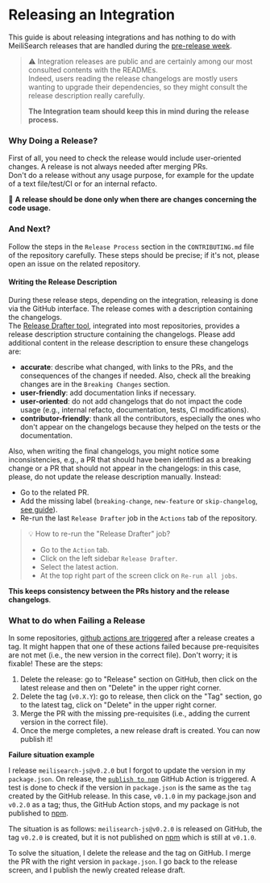 # Releasing an Integration

This guide is about releasing integrations and has nothing to do with MeiliSearch releases that are handled during the [pre-release week](./pre-release-week.md).

> ⚠️ Integration releases are public and are certainly among our most consulted contents with the READMEs.<br>
> Indeed, users reading the release changelogs are mostly users wanting to upgrade their dependencies, so they might consult the release description really carefully.
>
> **The Integration team should keep this in mind during the release process.**

### Why Doing a Release?

First of all, you need to check the release would include user-oriented changes. A release is not always needed after merging PRs.<br>
Don't do a release without any usage purpose, for example for the update of a text file/test/CI or for an internal refacto.

📢 **A release should be done only when there are changes concerning the code usage.**

### And Next?

Follow the steps in the `Release Process` section in the `CONTRIBUTING.md` file of the repository carefully. These steps should be precise; if it's not, please open an issue on the related repository.

#### Writing the Release Description

During these release steps, depending on the integration, releasing is done via the GitHub interface. The release comes with a description containing the changelogs. <br>
The [Release Drafter tool](./release-drafter.md), integrated into most repositories, provides a release description structure containing the changelogs. Please add additional content in the release description to ensure these changelogs are:
- **accurate**: describe what changed, with links to the PRs, and the consequences of the changes if needed. Also, check all the breaking changes are in the `Breaking Changes` section.
- **user-friendly**: add documentation links if necessary.
- **user-oriented**: do not add changelogs that do not impact the code usage (e.g., internal refacto, documentation, tests, CI modifications).
- **contributor-friendly**: thank all the contributors, especially the ones who don't appear on the changelogs because they helped on the tests or the documentation.

Also, when writing the final changelogs, you might notice some inconsistencies, e.g., a PR that should have been identified as a breaking change or a PR that should not appear in the changelogs: in this case, please, do not update the release description manually. Instead:
- Go to the related PR.
- Add the missing label (`breaking-change`, `new-feature` or `skip-changelog`, [see guide](./release-drafter#how-does-the-release-drafter-work)).
- Re-run the last `Release Drafter` job in the `Actions` tab of the repository.

> 💡 How to re-run the "Release Drafter" job?
> - Go to the `Action` tab.
> - Click on the left sidebar `Release Drafter`.
> - Select the latest action.
> - At the top right part of the screen click on `Re-run all jobs`.

**This keeps consistency between the PRs history and the release changelogs**.

### What to do when Failing a Release 

In some repositories, [github actions are triggered](https://github.com/meilisearch/meilisearch-js/blob/main/.github/workflows/publish.yml) after a release creates a tag. It might happen that one of these actions failed because pre-requisites are not met (i.e., the new version in the correct file). Don't worry; it is fixable! These are the steps: 

1. Delete the release: go to "Release" section on GitHub, then click on the latest release and then on "Delete" in the upper right corner.
2. Delete the tag (`v0.X.Y`):  go to release, then click on the "Tag" section, go to the latest tag, click on "Delete" in the upper right corner.
3. Merge the PR with the missing pre-requisites (i.e., adding the current version in the correct file).
4. Once the merge completes, a new release draft is created. You can now publish it! 

**Failure situation example**

I release `meilisearch-js@v0.2.0` but I forgot to update the version in my `package.json`. On release, the [`publish to npm`]((https://github.com/meilisearch/meilisearch-js/blob/main/.github/workflows/publish.yml)) GitHub Action is triggered. A test is done to check if the version in `package.json` is the same as the `tag` created by the GitHub release. In this case, `v0.1.0` in my package.json and `v0.2.0` as a tag; thus, the GitHub Action stops, and my package is not published to [npm](https://www.npmjs.com/).

The situation is as follows: `meilisearch-js@v0.2.0` is released on GitHub, the tag `v0.2.0` is created, but it is not published on [npm](https://www.npmjs.com/) which is still at `v0.1.0`. 

To solve the situation, I delete the release and the tag on GitHub. I merge the PR with the right version in `package.json`. I go back to the release screen, and I publish the newly created release draft. 
